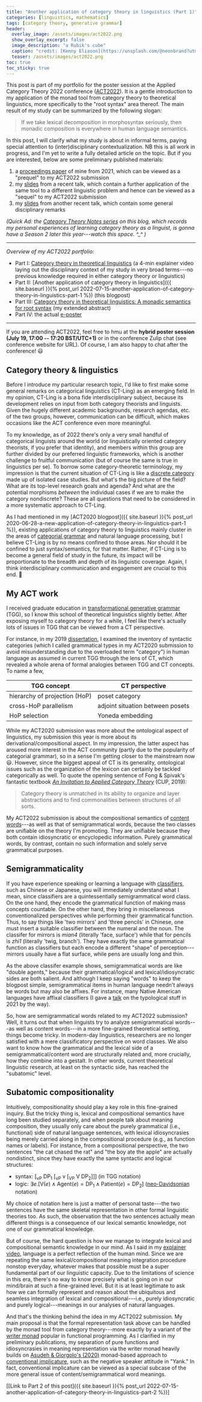 ```yaml
---
title: "Another application of category theory in linguistics (Part 1)"
categories: [linguistics, mathematics]
tags: [category theory, generative grammar]
header:
  overlay_image: /assets/images/act2022.png
  show_overlay_excerpt: false
  image_description: "a Rubik's cube"
  caption: "credit: [Kenny Eliason](https://unsplash.com/@neonbrand?utm_source=unsplash&utm_medium=referral&utm_content=creditCopyText) on [Unsplash](https://unsplash.com/s/photos/smart?utm_source=unsplash&utm_medium=referral&utm_content=creditCopyText)"
  teaser: /assets/images/act2022.png
toc: true
toc_sticky: true
---
```


This post is part of my portfolio for the poster session at the Applied Category Theory 2022 conference ([ACT2022](https://msp.cis.strath.ac.uk/act2022/index.html)). It is a gentle introduction to my application of the monad tool from category theory to theoretical linguistics, more specifically to the "root syntax" area thereof. The main result of my study can be summarized by the following slogan:

> If we take lexical decomposition in morphosyntax seriously, then monadic composition is everywhere in human language semantics.

In this post, I will clarify what my study is about in informal terms, paying special attention to (inter)disciplinary contextualization. NB this is all work in progress, and I'm yet to write a fully detailed article on the topic. But if you are interested, below are some preliminary published materials:
1. a [proceedings paper](https://www.juliosong.com/doc/Song2021LENLS18.pdf) of mine from 2021, which can be viewed as a "prequel" to my ACT2022 submission
2. my [slides](https://www.juliosong.com/doc/Song2022SynLabJun.pdf) from a recent talk, which contain a further application of the same tool to a different linguistic problem and hence can be viewed as a "sequel" to my ACT2022 submission
3. my [slides](https://www.juliosong.com/doc/Song2022AALslides.pdf) from another recent talk, which contain some general disciplinary remarks

*(Quick Ad: the [Category Theory Notes series](https://blog.juliosong.com/linguistics/mathematics/category-theory-notes-1/) on this blog, which records my personal experiences of learning category theory as a linguist, is gonna have a Season 2 later this year---watch this space. ^_^ )*

***
*Overview of my ACT2022 portfolio:*
- Part I: [Category theory in theoretical linguistics](https://youtu.be/mgS5ePNtHGk) (a 4-min explainer video laying out the disciplinary context of my study in very broad terms---no previous knowledge required in either category theory or linguistics)
- Part II: [Another application of category theory in linguistics]({{ site.baseurl }}{% post_url 2022-07-15-another-application-of-category-theory-in-linguistics-part-1 %}) (this blogpost)
- Part III: [Category theory in theoretical linguistics: A monadic semantics for root syntax](https://www.juliosong.com/doc/Song2022ACTabstract.pdf) (my extended abstract)
- Part IV: the actual [e-poster](https://www.juliosong.com/doc/act2022poster/poster.html)

***

If you are attending ACT2022, feel free to hmu at the **hybrid poster session (July 19, 17:00 -- 17:20 BST/UTC+1)** or in the conference Zulip chat (see conference website for URL). Of course, I am also happy to chat after the conference! 😃

## Category theory & linguistics
Before I introduce my particular research topic, I'd like to first make some general remarks on categorical linguistics (CT-Ling) as an emerging field. In my opinion, CT-Ling is a bona fide interdisciplinary subject, because its development relies on input from both category theorists and linguists. Given the hugely different academic backgrounds, research agendas, etc. of the two groups, however, communication can be difficult, which makes occasions like the ACT conference even more meaningful.

To my knowledge, as of 2022 there's only a very small handful of categorical linguists around the world (or linguistically oriented category theorists, if you prefer that identity), and members within this group are further divided by our preferred linguistic frameworks, which is another challenge to fruitful communication (but of course the same is true in linguistics per se). To borrow some category-theoretic terminology, my impression is that the current situation of CT-Ling is like a [discrete category](https://ncatlab.org/nlab/show/discrete+category) made up of isolated case studies. But what's the big picture of the field? What are its top-level research goals and agenda? And what are the potential morphisms *between* the individual cases if we are to make the category nondiscrete? These are all questions that need to be considered in a more systematic approach to CT-Ling.

As I had mentioned in my [ACT2020 blogpost]({{ site.baseurl }}{% post_url 2020-06-28-a-new-application-of-category-theory-in-linguistics-part-1 %}), existing applications of category theory to linguistics mainly cluster in the areas of [categorial grammar](https://en.wikipedia.org/wiki/Categorial_grammar) and natural language processing, but I believe CT-Ling is by no means confined to those areas. Nor should it be confined to just syntax/semantics, for that matter. Rather, if CT-Ling is to become a general field of study in the future, its impact will be proportionate to the breadth and depth of its linguistic coverage. Again, I think interdisciplinary communication and engagement are crucial to this end. 🤝

## My ACT work
I received graduate education in [transformational generative grammar](https://en.wikipedia.org/wiki/Transformational_grammar) (TGG), so I know this school of theoretical linguistics slightly better. After exposing myself to category theory for a while, I feel like there's actually lots of issues in TGG that can be viewed from a CT perspective.

For instance, in my 2019 [dissertation](https://doi.org/10.17863/CAM.44842), I examined the inventory of syntactic categories (which I called grammatical types in my ACT2020 submission to avoid misunderstanding due to the overloaded term "category") in human language as assumed in current TGG through the lens of CT, which revealed a whole arena of formal analogies between TGG and CT concepts. To name a few,

| TGG concept | CT perspective |
| ------------------ | -------------------- |
| hierarchy of projection (HoP) | poset category |
| cross-HoP parallelism | adjoint situation between posets |
| HoP selection | Yoneda embedding |

While my ACT2020 submission was more about the ontological aspect of linguistics, my submission this year is more about its derivational/compositional aspect. In my impression, the latter aspect has aroused more interest in the ACT community (partly due to the popularity of categorial grammar), so in a sense I'm getting closer to the mainstream now 😃. However, since the biggest appeal of CT is its generality, ontological issues such as the organization of the lexicon can certainly be tackled categorically as well. To quote the opening sentence of Fong & Spivak's fantastic textbook [*An Invitation to Applied Category Theory*](https://www.cambridge.org/core/books/an-invitation-to-applied-category-theory/D4C5E5C2B019B2F9B8CE9A4E9E84D6BC) (CUP, 2019):
> Category theory is unmatched in its ability to organize and layer abstractions and to find commonalities between structures of all sorts.

My ACT2022 submission is about the compositional semantics of [content words](https://en.wikipedia.org/wiki/Content_word)---as well as that of semigrammatical words, because the two classes are unifiable on the theory I'm promoting. They are unifiable because they both contain idiosyncratic or encyclopedic information. Purely grammatical words, by contrast, contain no such information and solely serve grammatical purposes.

## Semigrammaticality
If you have experience speaking or learning a language with [classifiers](https://en.wikipedia.org/wiki/Classifier_(linguistics)), such as Chinese or Japanese, you will immediately understand what I mean, since classifiers are a quintessentially semigrammatical word class. On the one hand, they encode the grammatical function of making mass concepts countable. On the other hand, they bring in miscellaneous conventionalized perspectives while performing their grammatical function. Thus, to say things like 'two mirrors' and 'three pencils' in Chinese, one must insert a suitable classifier between the numeral and the noun. The classifer for mirrors is *mian4* (literally 'face, surface') while that for pencils is *zhi1* (literally 'twig, branch'). They have exactly the same grammatical function as classifiers but each encode a different "shape" of perception---mirrors usually have a flat surface, while pens are usually long and thin.

As the above classifer example shows, semigrammatical words are like "double agents," because their grammatical/logical and lexical/idiosyncratic sides are both salient. And although I keep saying "words" to keep the blogpost simple, semigrammatical items in human language needn't always be words but may also be affixes. For instance, many Native American languages have affixal classifiers (I gave a [talk](https://www.juliosong.com/doc/Song2021ICFL9.pdf) on the typological stuff in 2021 by the way).

So, how are semigrammatical words related to my ACT2022 submission? Well, it turns out that when linguists try to analyze semigrammatical words---as well as content words---in a more fine-grained theoretical setting, things become tricky. In modern-day linguistics, researchers are no longer satisfied with a mere classificatory perspective on word classes. We also want to know how the grammatical and the lexical side of a semigrammatical/content word are structurally related and, more crucially, how they combine into a gestalt. In other words, current theoretical linguistic research, at least on the syntactic side, has reached the "subatomic" level.

## Subatomic compositionality
Intuitively, compositionality should play a key role in this fine-grained inquiry. But the tricky thing is, lexical and compositional semantics have long been studied separately, and when people talk about meaning composition, they usually only care about the purely grammatical (i.e., functional) side of natural language sentences, with lexical idiosyncrasies being merely carried along in the compositional procedure (e.g., as function names or labels). For instance, from a compositional perspective, the two sentences "the cat chased the rat" and "the boy ate the apple" are actually nondistinct, since they have exactly the same syntactic and logical structures:
- syntax: [<sub>vP</sub> DP<sub>1</sub> [<sub>vP</sub> v [<sub>VP</sub> V DP<sub>2</sub>]]] (in TGG notation)
- logic: $\exists e. [\mathrm{V}(e) \wedge \mathrm{Agent}(e) = \mathrm{DP}_1 \wedge \mathrm{Patient}(e) = \mathrm{DP}_2]$ ([neo-Davidsonian](https://www.coli.uni-saarland.de/courses/incsem-12/neodavidsonian.pdf) notation)

My choice of notation here is just a matter of personal taste---the two sentences have the same skeletal representation in other formal linguistic theories too. As such, the observation that the two sentences actually mean different things is a consequence of our lexical semantic knowledge, not one of our grammatical knowledge.

But of course, the hard question is how we manage to integrate lexical and compositional semantic knowledge in our mind. As I said in my [explainer video](https://youtu.be/mgS5ePNtHGk), language is a perfect reflection of the human mind. Since we are repeating the same lexical/compositional meaning integration procedure nonstop everyday, whatever makes that possible must be a super fundamental part of our linguistic capacity. Due to the limitations of science in this era, there's no way to know precisely what is going on in our mind/brain at such a fine-grained level. But it is at least legitimate to ask how we can formally represent and reason about the ubiquitous and seamless integration of lexical and compositional---i.e., purely idiosyncratic and purely logical---meanings in our analyses of natural languages.

And that's the thinking behind the idea in my ACT2022 submission. My main proposal is that the formal representation task above can be handled by the monad tool from category theory---more exactly by a variant of the [writer monad](https://kseo.github.io/posts/2017-01-21-writer-monad.html) popular in functional programming. As I clarified in my preliminary publications, my separation of pure functions and idiosyncrasies in meaning representation via the writer monad heavily builds on [Asudeh & Giorgolo's (2020)](https://global.oup.com/academic/product/enriched-meanings-9780198847854?cc=tw&lang=en&) monad-based approach to [conventional implicature](https://glossary.sil.org/term/conventional-implicature), such as the negative speaker attitude in "Yank." In fact, conventional implicature can be viewed as a special subcase of the more general issue of content/semigrammatical word meanings.

[[Link to Part 2 of this post]({{ site.baseurl }}{% post_url 2022-07-15-another-application-of-category-theory-in-linguistics-part-2 %})]
